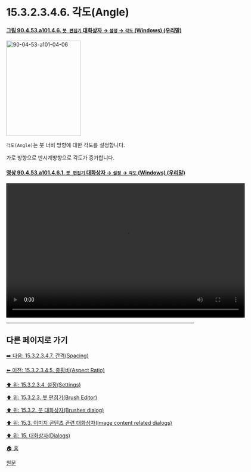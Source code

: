 # 15.3.2.3.4.6. 각도(Angle)

<a id="90-04-53-a101-04-06"></a>

#### [그림 90.4.53.a101.4.6. `붓 편집기` 대화상자 → `설정` → `각도` (Windows) (우리말)](./90-04-0053-brush_editor.md#90-04-53-a101-04-06)
<img width="200" height="255" alt="90-04-53-a101-04-06" src="https://github.com/user-attachments/assets/351b7238-42ce-4c8f-aeb0-80e67dffcaa4" />

`각도(Angle)`는 붓 너비 방향에 대한 각도를 설정합니다.

가로 방향으로 반시계방향으로 각도가 증가합니다.

<a id="90-04-53-a101-04-06-01"></a>

#### [영상 90.4.53.a101.4.6.1. `붓 편집기` 대화상자 → `설정` → `각도` (Windows) (우리말)](./90-04-0053-brush_editor.md#90-04-53-a101-04-06-01)
<video controls="controls" width="640" height="360" src="https://github.com/user-attachments/assets/c50ce016-6a09-4e20-a7aa-b9663049885f"></video>

***

## 다른 페이지로 가기

[➡️ 다음: 15.3.2.3.4.7. 간격(Spacing)](./15-03-02-03-04-07-spacing.md)

[⬅️ 이전: 15.3.2.3.4.5. 종횡비(Aspect Ratio)](./15-03-02-03-04-05-aspect_ratio.md)

[⬆️ 위: 15.3.2.3.4. 설정(Settings)](./15-03-02-03-04-00-settings.md)

[⬆️ 위: 15.3.2.3. 붓 편집기(Brush Editor)](./15-03-02-03-00-brush_editor.md)

[⬆️ 위: 15.3.2. 붓 대화상자(Brushes dialog)](./15-03-02-00-brushes-dialog.md)

[⬆️ 위: 15.3. 이미지 콘텐츠 관련 대화상자(Image content related dialogs)](./15-03-00-image-content-related-dialogs.md)

[⬆️ 위: 15. 대화상자(Dialogs)](./15-00-dialogs.md)

[🏠 홈](./00-home.md)

[원문](https://docs.gimp.org/2.10/ko/gimp-brush-dialog.html#gimp-brush-editor-dialog)